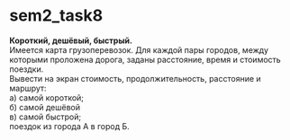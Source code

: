 # sem2_task8
<b>Короткий, дешёвый, быстрый.</b><br>
Имеется карта грузоперевозок. Для каждой пары городов, между которыми проложена дорога, заданы расстояние, время и стоимость поездки.<br>
Вывести на экран стоимость, продолжительность, расстояние и маршрут:
<br>а) самой короткой;
<br>б) самой дешёвой
<br>в) самой быстрой;
<br>поездок из города А в город Б.
